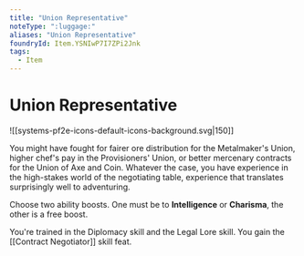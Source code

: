 ```yaml
---
title: "Union Representative"
noteType: ":luggage:"
aliases: "Union Representative"
foundryId: Item.YSNIwP7I7ZPi2Jnk
tags:
  - Item
---
```


# Union Representative
![[systems-pf2e-icons-default-icons-background.svg|150]]

You might have fought for fairer ore distribution for the Metalmaker's Union, higher chef's pay in the Provisioners' Union, or better mercenary contracts for the Union of Axe and Coin. Whatever the case, you have experience in the high-stakes world of the negotiating table, experience that translates surprisingly well to adventuring.

Choose two ability boosts. One must be to **Intelligence** or **Charisma**, the other is a free boost.

You're trained in the Diplomacy skill and the Legal Lore skill. You gain the [[Contract Negotiator]] skill feat.
